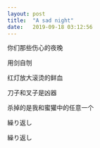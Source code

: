 ```yaml
---
layout: post
title:  "A sad night"
date:   2019-09-18 03:12:56
---
```

你们那些伤心的夜晚

用剑自刎

红灯放大滚烫的鲜血

刀子和叉子是凶器

杀掉的是我和蜜獾中的任意一个

繰り返し  

繰り返し  

